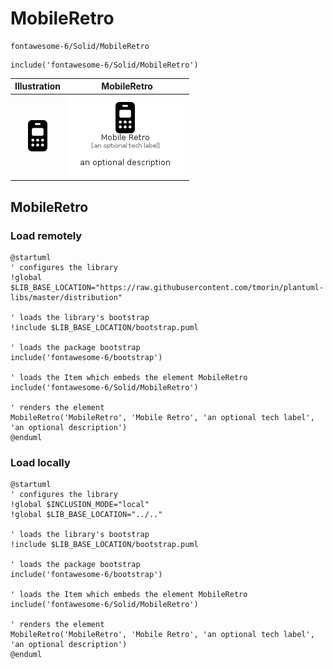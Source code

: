 # MobileRetro


```text
fontawesome-6/Solid/MobileRetro
```

```text
include('fontawesome-6/Solid/MobileRetro')
```



| Illustration | MobileRetro |
| :---: | :---: |
| ![illustration for Illustration](../../fontawesome-6/Solid/MobileRetro.png) | ![illustration for MobileRetro](../../fontawesome-6/Solid/MobileRetro.Local.png) |




## MobileRetro

### Load remotely
```plantuml
@startuml
' configures the library
!global $LIB_BASE_LOCATION="https://raw.githubusercontent.com/tmorin/plantuml-libs/master/distribution"

' loads the library's bootstrap
!include $LIB_BASE_LOCATION/bootstrap.puml

' loads the package bootstrap
include('fontawesome-6/bootstrap')

' loads the Item which embeds the element MobileRetro
include('fontawesome-6/Solid/MobileRetro')

' renders the element
MobileRetro('MobileRetro', 'Mobile Retro', 'an optional tech label', 'an optional description')
@enduml
```

### Load locally
```plantuml
@startuml
' configures the library
!global $INCLUSION_MODE="local"
!global $LIB_BASE_LOCATION="../.."

' loads the library's bootstrap
!include $LIB_BASE_LOCATION/bootstrap.puml

' loads the package bootstrap
include('fontawesome-6/bootstrap')

' loads the Item which embeds the element MobileRetro
include('fontawesome-6/Solid/MobileRetro')

' renders the element
MobileRetro('MobileRetro', 'Mobile Retro', 'an optional tech label', 'an optional description')
@enduml
```

